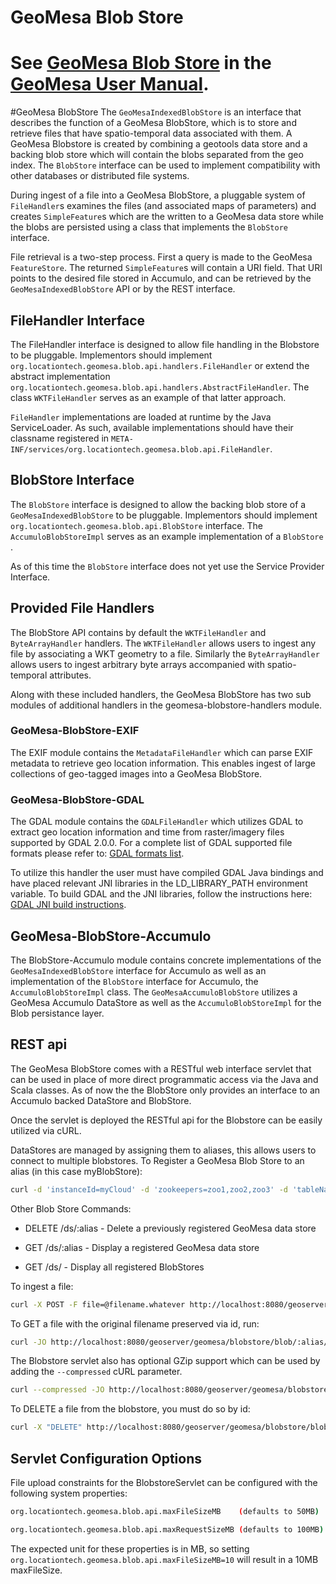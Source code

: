 # GeoMesa Blob Store

See [GeoMesa Blob Store](../docs/user/blobstore.rst) in the [GeoMesa User Manual](http://geomesa.org/documentation).
=======
#GeoMesa BlobStore
The `GeoMesaIndexedBlobStore` is an interface that describes the function of a GeoMesa BlobStore, which is to store and retrieve files that have 
spatio-temporal data associated with them. A GeoMesa Blobstore is created by combining a geotools data store and a backing blob store which will contain the blobs separated from the geo index.
The `BlobStore` interface can be used to implement compatibility with other databases or distributed file systems. 
 
During ingest of a file into a GeoMesa BlobStore, a pluggable system of `FileHandler`s 
examines the files (and associated maps of parameters) and creates `SimpleFeature`s which are 
the written to a GeoMesa data store while the blobs are persisted using a class that implements the `BlobStore` interface.   

File retrieval is a two-step process.  First a query is made to the GeoMesa `FeatureStore`.  The 
returned `SimpleFeature`s will contain a URI field.  That URI points to the desired file stored 
in Accumulo, and can be retrieved by the `GeoMesaIndexedBlobStore` API or by the REST interface.

## FileHandler Interface

The FileHandler interface is designed to allow file handling in the Blobstore to be pluggable.
Implementors should implement `org.locationtech.geomesa.blob.api.handlers.FileHandler` or 
extend the abstract implementation `org.locationtech.geomesa.blob.api.handlers.AbstractFileHandler`. 
The class `WKTFileHandler` serves as an example of that latter approach.

`FileHandler` implementations are loaded at runtime by the Java ServiceLoader.  As such, available 
implementations should have their classname registered in `META-INF/services/org.locationtech.geomesa.blob.api.FileHandler`.

## BlobStore Interface

The `BlobStore` interface is designed to allow the backing blob store of a `GeoMesaIndexedBlobStore` to be pluggable.
Implementors should implement `org.locationtech.geomesa.blob.api.BlobStore` interface.
The `AccumuloBlobStoreImpl` serves as an example implementation of a `BlobStore` . 

As of this time the `BlobStore` interface does not yet use the Service Provider Interface.

## Provided File Handlers
The BlobStore API contains by default the `WKTFileHandler` and `ByteArrayHandler` handlers. 
The `WKTFileHandler` allows users to ingest any file by associating a WKT geometry to a file.
Similarly the `ByteArrayHandler` allows users to ingest arbitrary byte arrays accompanied with spatio-temporal attributes. 

Along with these included handlers, the GeoMesa BlobStore has two sub modules of additional handlers in the geomesa-blobstore-handlers module.

### GeoMesa-BlobStore-EXIF
The EXIF module contains the `MetadataFileHandler` which can parse EXIF metadata to retrieve geo location information. This enables
ingest of large collections of geo-tagged images into a GeoMesa BlobStore.

### GeoMesa-BlobStore-GDAL
The GDAL module contains the `GDALFileHandler` which utilizes GDAL to extract geo location information and time from raster/imagery files supported by GDAL 2.0.0.
For a complete list of GDAL supported file formats please refer to: [GDAL formats list](http://www.gdal.org/formats_list.html). 

To utilize this handler the user must have compiled GDAL Java bindings and have placed relevant JNI libraries in the LD_LIBRARY_PATH environment variable. 
To build GDAL and the JNI libraries, follow the instructions here: [GDAL JNI build instructions](https://trac.osgeo.org/gdal/wiki/GdalOgrInJavaBuildInstructionsUnix).

## GeoMesa-BlobStore-Accumulo
The BlobStore-Accumulo module contains concrete implementations of the `GeoMesaIndexedBlobStore` interface for Accumulo as well as an implementation of the `BlobStore` interface for Accumulo, the `AccumuloBlobStoreImpl` class. 
The `GeoMesaAccumuloBlobStore` utilizes a GeoMesa Accumulo DataStore as well as the `AccumuloBlobStoreImpl` for the Blob persistance layer.

## REST api

The GeoMesa BlobStore comes with a RESTful web interface servlet that can be used in place of more direct programmatic access via the Java and Scala classes.
As of now the the BlobStore only provides an interface to an Accumulo backed DataStore and BlobStore.

Once the servlet is deployed the RESTful api for the Blobstore can be easily utilized via cURL.
 
DataStores are managed by assigning them to aliases, this allows users to connect to multiple blobstores.
To Register a GeoMesa Blob Store to an alias (in this case myBlobStore): 

```bash
curl -d 'instanceId=myCloud' -d 'zookeepers=zoo1,zoo2,zoo3' -d 'tableName=myBlobStore' -d 'user=user' -d 'password=password' http://localhost:8080/geoserver/geomesa/blobstore/ds/myBlobStore
```

Other Blob Store Commands:   

* DELETE /ds/:alias - Delete a previously registered GeoMesa data store  

* GET /ds/:alias - Display a registered GeoMesa data store  

* GET /ds/ - Display all registered BlobStores

To ingest a file:

```bash
curl -X POST -F file=@filename.whatever http://localhost:8080/geoserver/geomesa/blobstore/blob/:alias
```

To GET a file with the original filename preserved via id, run:  

```bash  
curl -JO http://localhost:8080/geoserver/geomesa/blobstore/blob/:alias/some-id/
```  

The Blobstore servlet also has optional GZip support which can be used by adding the `--compressed` cURL parameter.  

```bash  
curl --compressed -JO http://localhost:8080/geoserver/geomesa/blobstore/blob/:alias/some-id
```  

To DELETE a file from the blobstore, you must do so by id:

```bash
curl -X "DELETE" http://localhost:8080/geoserver/geomesa/blobstore/blob/:alias/some-id   
```

## Servlet Configuration Options

File upload constraints for the BlobstoreServlet can be configured with the following system properties:

```bash
org.locationtech.geomesa.blob.api.maxFileSizeMB    (defaults to 50MB)
```   
```bash
org.locationtech.geomesa.blob.api.maxRequestSizeMB (defaults to 100MB)  
```

The expected unit for these properties is in MB, so setting `org.locationtech.geomesa.blob.api.maxFileSizeMB=10` will result in a 10MB maxFileSize.

